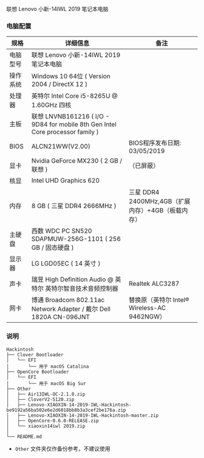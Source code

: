 联想 Lenovo 小新-14IWL 2019 笔记本电脑

### 电脑配置

| 规格   | 详细信息                                                                            | 备注                                   |
|------|---------------------------------------------------------------------------------|--------------------------------------|
| 电脑型号 | 联想 Lenovo 小新-14IWL 2019 笔记本电脑                                                  |                                      |
| 操作系统 | Windows 10 64位 ( Version 2004 / DirectX 12 )                                  |                                      |
| 处理器  | 英特尔 Intel Core i5-8265U @ 1.60GHz 四核                                          |                                      |
| 主板   | 联想 LNVNB161216 ( I/O - 9D84 for mobile 8th Gen Intel Core processor family ) |                                      |
| BIOS | ALCN21WW(V2.00)                                                              | BIOS程序发布日期: 03/05/2019               |
| 显卡   | Nvidia GeForce MX230 ( 2 GB / 联想 )                                            | （已屏蔽）                                |
| 核显   | Intel UHD Graphics 620                                                          |                                      |
| 内存   | 8 GB ( 三星 DDR4 2666MHz )                                                      | 三星 DDR4 2400MHz,4GB（扩展内存）+4GB（板载内存） |
| 主硬盘  | 西数 WDC PC SN520 SDAPMUW-256G-1101 ( 256 GB / 固态硬盘 )                         |                                      |
| 显示器  | LG LGD05EC ( 14 英寸  )                                                         |                                      |
| 声卡   | 瑞昱 High Definition Audio @ 英特尔 英特尔智音技术音频控制器                                     | Realtek ALC3287                      |
| 网卡   | 博通 Broadcom 802.11ac Network Adapter / 戴尔 Dell 1820A CN-096JNT                | 替换原（英特尔 Intel® Wireless-AC 9462NGW） |

### 说明

```
Hackintosh
├── Clover Bootloader
│   └── EFI
│       └── 用于 macOS Catalina
├── OpenCore Bootloader
│   └── EFI
│       └── 用于 macOS Big Sur
├── Other
│   ├── Air13IWL-OC-2.1.0.zip
│   ├── CloverV2-5120.zip
│   ├── Lenovo-XIAOXIN-14-2019-IWL-Hackintosh-be9192a56ba502e6e2d6018bb8b3a3cef2be176a.zip
│   ├── Lenovo-XIAOXIN-14-2019-IWL-Hackintosh-master.zip
│   ├── OpenCore-0.6.0-RELEASE.zip
│   └── xiaoxin14iwl 2019.zip
│
└── README.md
```

+ ``Other`` 文件夹仅作备份参考，不建议使用
